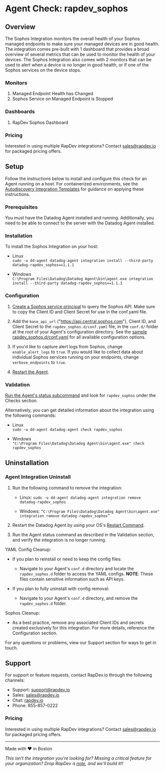 # Agent Check: rapdev_sophos

## Overview

The Sophos Integration monitors the overall health of your Sophos managed endpoints to make sure your managed devices are in good health. The integration comes pre-built with 1 dashboard that provides a broad overview of several metrics that can be used to monitor the health of your devices. The Sophos Integration also comes with 2 monitors that can be used to alert when a device is no longer in good health, or if one of the Sophos services on the device stops.

### Monitors
1. Managed Endpoint Health has Changed
2. Sophos Service on Managed Endpoint is Stopped

### Dashboards
1. RapDev Sophos Dashboard

### Pricing
Interested in using multiple RapDev integrations? Contact [sales@rapdev.io](mailto:sales@rapdev.io) for packaged pricing offers.

## Setup

Follow the instructions below to install and configure this check for an Agent running on a host. For containerized environments, see the [Autodiscovery Integration Templates][1] for guidance on applying these instructions.

### Prerequisites

You must have the Datadog Agent installed and running. Additionally, you need to be able to connect to the server with the Datadog Agent installed.

### Installation

To install the Sophos Integration on your host:

- Linux\
`sudo -u dd-agent datadog-agent integration install --third-party datadog-rapdev_sophos==1.1.1`

- Windows\
`C:\Program Files\Datadog\Datadog Agent\bin\agent.exe integration install --third-party datadog-rapdev_sophos==1.1.1`

### Configuration

1. [Create a Sophos service principal](https://developer.sophos.com/getting-started) to query the Sophos API. Make sure to copy the Client ID and Client Secret for use in the conf.yaml file.

2. Add the `base_api_url` ("https://api.central.sophos.com"), Client ID, and Client Secret to the `rapdev_sophos.d/conf.yaml` file, in the `conf.d/` folder at the root of your Agent's configuration directory. See the [sample rapdev_sophos.d/conf.yaml][2] for all available configuration options.

3. If you'd like to capture alert logs from Sophos, change `enable_alert_logs` to `true`. If you would like to collect data about individual Sophos services running on your endpoints, change `verbose_endpoints` to `true`.

4. [Restart the Agent][3].

### Validation

[Run the Agent's status subcommand][4] and look for `rapdev_sophos` under the Checks section.

Alternatively, you can get detailed information about the integration using the following commands:

- Linux\
`sudo -u dd-agent datadog-agent check rapdev_sophos`

- Windows\
`"C:\Program Files\Datadog\Datadog Agent\bin\agent.exe" check rapdev_sophos`

## Uninstallation

### Agent Integration Uninstall 

1. Run the following command to remove the integration:

    - Linux: `sudo -u dd-agent datadog-agent integration remove datadog-rapdev_sophos`

    - Windows: `“C:\Program Files\Datadog\Datadog Agent\bin\agent.exe" integration remove datadog-rapdev_sophos”`
        
2. Restart the Datadog Agent by using your OS's [Restart Command](https://docs.datadoghq.com/agent/guide/agent-commands/?tab=agentv6v7#restart-the-agent).

3. Run the Agent status command as described in the Validation section, and verify the integration is no longer running.

YAML Config Cleanup:
- If you plan to reinstall or need to keep the config files:
    - Navigate to your Agent's `conf.d` directory and locate the `rapdev_sophos.d` folder to access the YAML configs. **NOTE**: These files contain sensitive information such as API keys.
    
- If you plan to fully uninstall with config removal:
    - Navigate to your Agent's `conf.d` directory, and remove the `rapdev_sophos.d` folder.

Sophos Cleanup:
- As a best practice, remove any associated Client IDs and secrets created exclusively for this integration. For more details, reference the Configuration section.

For any questions or problems, view our Support section for ways to get in touch.

## Support
For support or feature requests, contact RapDev.io through the following channels:

- Support: support@rapdev.io
- Sales: sales@rapdev.io
- Chat: [rapdev.io](https://www.rapdev.io/#Get-in-touch)
- Phone: 855-857-0222

### Pricing
Interested in using multiple RapDev integrations? Contact [sales@rapdev.io](mailto:sales@rapdev.io) for packaged pricing offers.

---
Made with ❤️ in Boston

*This isn't the integration you're looking for? Missing a critical feature for your organization? Drop RapDev a [note](mailto:support@rapdev.io), and we'll build it!!*

[1]: https://docs.datadoghq.com/agent/kubernetes/integrations/
[2]: https://github.com/DataDog/integrations-core/blob/master/rapdev_sophos/datadog_checks/rapdev_sophos/data/conf.yaml.example
[3]: https://docs.datadoghq.com/agent/guide/agent-commands/#start-stop-and-restart-the-agent
[4]: https://docs.datadoghq.com/agent/guide/agent-commands/#agent-status-and-information
